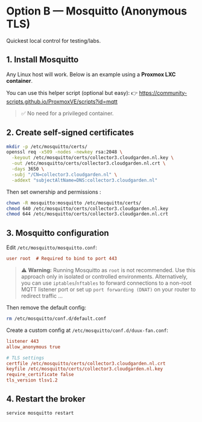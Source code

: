 # Option B — Mosquitto (Anonymous TLS)

Quickest local control for testing/labs. 

## 1. Install Mosquitto

Any Linux host will work. Below is an example using a **Proxmox LXC container**.

You can use this helper script (optional but easy):
👉 https://community-scripts.github.io/ProxmoxVE/scripts?id=mqtt

> ✅ No need for a privileged container.

## 2. Create self-signed certificates

```bash
mkdir -p /etc/mosquitto/certs/
openssl req -x509 -nodes -newkey rsa:2048 \
  -keyout /etc/mosquitto/certs/collector3.cloudgarden.nl.key \
  -out /etc/mosquitto/certs/collector3.cloudgarden.nl.crt \
  -days 3650 \
  -subj "/CN=collector3.cloudgarden.nl" \
  -addext "subjectAltName=DNS:collector3.cloudgarden.nl"
```

Then set ownership and permissions :

```bash
chown -R mosquitto:mosquitto /etc/mosquitto/certs/
chmod 640 /etc/mosquitto/certs/collector3.cloudgarden.nl.key
chmod 644 /etc/mosquitto/certs/collector3.cloudgarden.nl.crt
```

## 3. Mosquitto configuration

Edit `/etc/mosquitto/mosquitto.conf`:

```ini
user root  # Required to bind to port 443
```

> ⚠️ **Warning:** Running Mosquitto as `root` is not recommended. Use this approach only in isolated or controlled environments. Alternatively, you can use `iptables`/`nftables` to forward connections to a non-root MQTT listener port or set up `port forwarding (DNAT)` on your router to redirect traffic ...

Then remove the default config:

```bash
rm /etc/mosquitto/conf.d/default.conf
```

Create a custom config at `/etc/mosquitto/conf.d/duux-fan.conf`:

```ini
listener 443
allow_anonymous true

# TLS settings
certfile /etc/mosquitto/certs/collector3.cloudgarden.nl.crt
keyfile /etc/mosquitto/certs/collector3.cloudgarden.nl.key
require_certificate false
tls_version tlsv1.2
```

## 4. Restart the broker

```bash
service mosquitto restart
```
